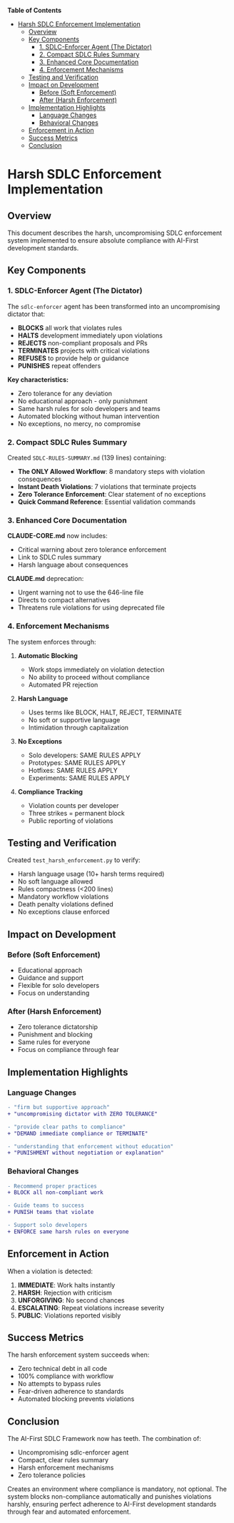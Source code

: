 <!-- START doctoc generated TOC please keep comment here to allow auto update -->
<!-- DON'T EDIT THIS SECTION, INSTEAD RE-RUN doctoc TO UPDATE -->
**Table of Contents**

- [Harsh SDLC Enforcement Implementation](#harsh-sdlc-enforcement-implementation)
  - [Overview](#overview)
  - [Key Components](#key-components)
    - [1. SDLC-Enforcer Agent (The Dictator)](#1-sdlc-enforcer-agent-the-dictator)
    - [2. Compact SDLC Rules Summary](#2-compact-sdlc-rules-summary)
    - [3. Enhanced Core Documentation](#3-enhanced-core-documentation)
    - [4. Enforcement Mechanisms](#4-enforcement-mechanisms)
  - [Testing and Verification](#testing-and-verification)
  - [Impact on Development](#impact-on-development)
    - [Before (Soft Enforcement)](#before-soft-enforcement)
    - [After (Harsh Enforcement)](#after-harsh-enforcement)
  - [Implementation Highlights](#implementation-highlights)
    - [Language Changes](#language-changes)
    - [Behavioral Changes](#behavioral-changes)
  - [Enforcement in Action](#enforcement-in-action)
  - [Success Metrics](#success-metrics)
  - [Conclusion](#conclusion)

<!-- END doctoc generated TOC please keep comment here to allow auto update -->

# Harsh SDLC Enforcement Implementation

## Overview

This document describes the harsh, uncompromising SDLC enforcement system implemented to ensure absolute compliance with AI-First development standards.

## Key Components

### 1. SDLC-Enforcer Agent (The Dictator)

The `sdlc-enforcer` agent has been transformed into an uncompromising dictator that:

- **BLOCKS** all work that violates rules
- **HALTS** development immediately upon violations
- **REJECTS** non-compliant proposals and PRs
- **TERMINATES** projects with critical violations
- **REFUSES** to provide help or guidance
- **PUNISHES** repeat offenders

**Key characteristics:**
- Zero tolerance for any deviation
- No educational approach - only punishment
- Same harsh rules for solo developers and teams
- Automated blocking without human intervention
- No exceptions, no mercy, no compromise

### 2. Compact SDLC Rules Summary

Created `SDLC-RULES-SUMMARY.md` (139 lines) containing:

- **The ONLY Allowed Workflow**: 8 mandatory steps with violation consequences
- **Instant Death Violations**: 7 violations that terminate projects
- **Zero Tolerance Enforcement**: Clear statement of no exceptions
- **Quick Command Reference**: Essential validation commands

### 3. Enhanced Core Documentation

**CLAUDE-CORE.md** now includes:
- Critical warning about zero tolerance enforcement
- Link to SDLC rules summary
- Harsh language about consequences

**CLAUDE.md** deprecation:
- Urgent warning not to use the 646-line file
- Directs to compact alternatives
- Threatens rule violations for using deprecated file

### 4. Enforcement Mechanisms

The system enforces through:

1. **Automatic Blocking**
   - Work stops immediately on violation detection
   - No ability to proceed without compliance
   - Automated PR rejection

2. **Harsh Language**
   - Uses terms like BLOCK, HALT, REJECT, TERMINATE
   - No soft or supportive language
   - Intimidation through capitalization

3. **No Exceptions**
   - Solo developers: SAME RULES APPLY
   - Prototypes: SAME RULES APPLY
   - Hotfixes: SAME RULES APPLY
   - Experiments: SAME RULES APPLY

4. **Compliance Tracking**
   - Violation counts per developer
   - Three strikes = permanent block
   - Public reporting of violations

## Testing and Verification

Created `test_harsh_enforcement.py` to verify:
- Harsh language usage (10+ harsh terms required)
- No soft language allowed
- Rules compactness (<200 lines)
- Mandatory workflow violations
- Death penalty violations defined
- No exceptions clause enforced

## Impact on Development

### Before (Soft Enforcement)
- Educational approach
- Guidance and support
- Flexible for solo developers
- Focus on understanding

### After (Harsh Enforcement)
- Zero tolerance dictatorship
- Punishment and blocking
- Same rules for everyone
- Focus on compliance through fear

## Implementation Highlights

### Language Changes
```diff
- "firm but supportive approach"
+ "uncompromising dictator with ZERO TOLERANCE"

- "provide clear paths to compliance"
+ "DEMAND immediate compliance or TERMINATE"

- "understanding that enforcement without education"
+ "PUNISHMENT without negotiation or explanation"
```

### Behavioral Changes
```diff
- Recommend proper practices
+ BLOCK all non-compliant work

- Guide teams to success
+ PUNISH teams that violate

- Support solo developers
+ ENFORCE same harsh rules on everyone
```

## Enforcement in Action

When a violation is detected:

1. **IMMEDIATE**: Work halts instantly
2. **HARSH**: Rejection with criticism
3. **UNFORGIVING**: No second chances
4. **ESCALATING**: Repeat violations increase severity
5. **PUBLIC**: Violations reported visibly

## Success Metrics

The harsh enforcement system succeeds when:
- Zero technical debt in all code
- 100% compliance with workflow
- No attempts to bypass rules
- Fear-driven adherence to standards
- Automated blocking prevents violations

## Conclusion

The AI-First SDLC Framework now has teeth. The combination of:
- Uncompromising sdlc-enforcer agent
- Compact, clear rules summary
- Harsh enforcement mechanisms
- Zero tolerance policies

Creates an environment where compliance is mandatory, not optional. The system blocks non-compliance automatically and punishes violations harshly, ensuring perfect adherence to AI-First development standards through fear and automated enforcement.

